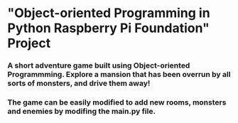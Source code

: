 # "Object-oriented Programming in Python Raspberry Pi Foundation" Project
### A short adventure game built using Object-oriented Programmming. Explore a mansion that has been overrun by all sorts of monsters, and drive them away!
### The game can be easily modified to add new rooms, monsters and enemies by modifing the main.py file.